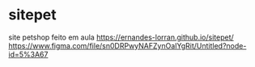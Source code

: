 # sitepet
site petshop feito em aula
 https://ernandes-lorran.github.io/sitepet/
 https://www.figma.com/file/sn0DRPwyNAFZynOaIYgRit/Untitled?node-id=5%3A67
